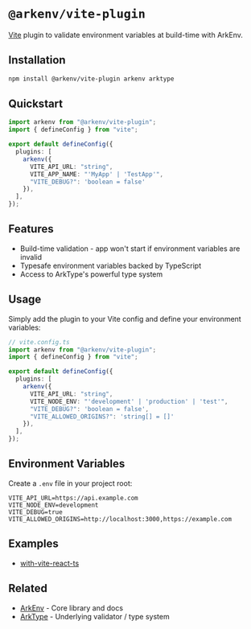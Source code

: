 # `@arkenv/vite-plugin`

[Vite](https://vite.dev/) plugin to validate environment variables at build-time with ArkEnv.

## Installation

```sh
npm install @arkenv/vite-plugin arkenv arktype
```

## Quickstart

```typescript title="vite.config.ts"
import arkenv from "@arkenv/vite-plugin";
import { defineConfig } from "vite";

export default defineConfig({
  plugins: [
    arkenv({
      VITE_API_URL: "string",
      VITE_APP_NAME: "'MyApp' | 'TestApp'",
      "VITE_DEBUG?": 'boolean = false'
    }),
  ],
});
```

## Features

- Build-time validation - app won't start if environment variables are invalid
- Typesafe environment variables backed by TypeScript
- Access to ArkType's powerful type system

## Usage

Simply add the plugin to your Vite config and define your environment variables:

```typescript
// vite.config.ts
import arkenv from "@arkenv/vite-plugin";
import { defineConfig } from "vite";

export default defineConfig({
  plugins: [
    arkenv({
      VITE_API_URL: "string",
      VITE_NODE_ENV: "'development' | 'production' | 'test'",
      "VITE_DEBUG?": 'boolean = false',
      "VITE_ALLOWED_ORIGINS?": 'string[] = []'
    }),
  ],
});
```

## Environment Variables

Create a `.env` file in your project root:

```dotenv title=".env"
VITE_API_URL=https://api.example.com
VITE_NODE_ENV=development
VITE_DEBUG=true
VITE_ALLOWED_ORIGINS=http://localhost:3000,https://example.com
```

## Examples

* [with-vite-react-ts](https://github.com/yamcodes/arkenv/tree/main/examples/with-vite-react-ts)

## Related

- [ArkEnv](https://arkenv.js.org) - Core library and docs
- [ArkType](https://arktype.io/) - Underlying validator / type system
